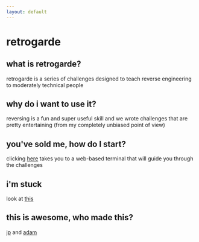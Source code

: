 ```yaml
---
layout: default
---
```


retrogarde
==========

what is retrogarde?
-------------------

retrogarde is a series of challenges designed to teach reverse engineering to
moderately technical people

why do i want to use it?
------------------------

reversing is a fun and super useful skill and we wrote challenges that are
pretty entertaining (from my completely unbiased point of view)

you've sold me, how do I start?
-------------------------------

clicking [here](#here) takes you to a web-based terminal that will guide you
through the challenges

i'm stuck
---------

look at [this](/tutorials)

this is awesome, who made this?
-------------------------------

[jp](http://writes.co.de) and [adam](http://avidhacker.com)
